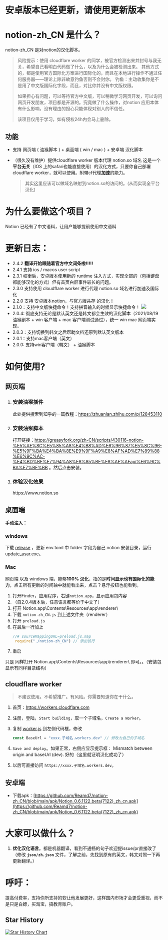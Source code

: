 # 安卓版本已经更新，请使用更新版本

# notion-zh_CN 是什么？

notion-zh_CN 是对notion的汉化脚本。

> 风险提示：使用 cloudflare worker 的同学，被官方检测出来并封号与我无关，希望自己看明白代码做了什么，以及为什么会被检测出来。
> 其他方式的，都是使用官方国际化方案进行国际化的，而且在本地进行操作不通过任何服务器——理论上除非故意钓鱼否则不会封你。
> 钓鱼：主动收集你是不是用了中文版国际化字段，而且，对比你并没有中文版权限。
> 
> 如果担心有问题，可以等待官方中文版，可以稍微学习网页开发，可以询问网页开发朋友，项目都是开源的。究竟做了什么操作，对notion 应用本体有什么影响，没有理由的担心只能体现对别人的不信任。
> 
> 该项目仅用于学习，如有侵权24h内会马上删除。

## 功能

- 支持 网页端 ( 油猴脚本 ) + 桌面端 ( win / mac ) + 安卓端 汉化脚本

- （很久没有维护）提供cloudflare worker 版本代理 notion.so 域名
   这是一个**平台无关**（IOS 上的safari也能直接使用）的汉化方式，只要你自己部署cloudflare worker，就可以使用。附带cf代理**加速**的能力。
   > 其实这里应该可以做域名映射到notion.so的访问的。(从而实现全平台汉化)

# 为什么要做这个项目？

Notion 已经有了中文语料，让用户能够提前使用中文语料

# 更新日志：
- 2.4.2 **翻译开始跟随着官方中文词条啦!!!!!**
- 2.4.1 支持 ios / macos user script
- 2.3.1 权衡后，安卓版本使用新的 runtime 注入方式，实现全部的（包括键盘都能够汉化的方式）但有首页白屏事件较长的问题。
- 2.3.0 支持使用 cloudflare worker 进行代理 notion.so 域名进行加速及国际化
- 2.2.0 支持 安卓版本notion，与官方版共存 的汉化！
- 2.1.0：支持中文版快捷命令！支持拼音输入的时候显示快捷命令！
  ![](https://s3.us-west-2.amazonaws.com/secure.notion-static.com/205477fc-c9df-48f2-a816-50c8809f244b/%E6%97%A0%E6%A0%87%E9%A2%98.png?X-Amz-Algorithm=AWS4-HMAC-SHA256&X-Amz-Credential=AKIAT73L2G45O3KS52Y5%2F20210821%2Fus-west-2%2Fs3%2Faws4_request&X-Amz-Date=20210821T053807Z&X-Amz-Expires=86400&X-Amz-Signature=916007db665a09560b8cde53c10480377a1f58eed05a57f99853496dfb6c8729&X-Amz-SignedHeaders=host&response-content-disposition=filename%20%3D%22%25E6%2597%25A0%25E6%25A0%2587%25E9%25A2%2598.png%22)
- 2.0.4: 彻底支持无论是默认英文还是韩文都会生效的汉化脚本（2021/08/19 油猴剧本 + win 客户端 + mac 客户端测试通过），统一 win mac 网页端实现。
- 2.0.3：支持切换到韩文之后帮助文档还原到默认英文版本
- 2.0.1：支持mac客户端（英文）
- 2.0.0: 支持win客户端（韩文） + 油猴脚本

# 如何使用?

## 网页端
1. ### 安装油猴插件
    此处提供搜索到知乎的一篇教程：https://zhuanlan.zhihu.com/p/128453110
  
2. ### 安装油猴脚本
    打开链接：https://greasyfork.org/zh-CN/scripts/430116-notion-%E5%AE%8C%E5%85%A8%E4%B8%AD%E6%96%87%E5%8C%96-%E5%9F%BA%E4%BA%8E%E9%9F%A9%E8%AF%AD%E7%89%88%E6%9C%AC-%E4%BD%BF%E7%94%A8%E8%85%BE%E8%AE%AFapi%E6%9C%BA%E7%BF%BB 。然后点击安装。
    
3. ### 体验汉化效果
    https://www.notion.so

## 桌面端
**手动注入：**

### windows

下载 [release](https://github.com/Reamd7/notion-zh_CN/releases/tag/2.4.20-win-asar) ，更新 env.toml 中 folder 字段为自己 notion 安装目录，运行 update_asar.exe。

<!-- 1. （自**2.0.4**版本后，任意语言都等价于中文了）
2. notion 安装目录：`C:\Users\用户名\AppData\Local\Programs\Notion\`
3. 打开`C:\Users\用户名\AppData\Local\Programs\Notion\resources\app\renderer`文件夹
4. 下载 `notion-zh_CN.js` 到上述文件夹（renderer）
5. 打开 `preload.js`
6. 在最后一行加上
   ```js
   //# sourceMappingURL=preload.js.map
    require("./notion-zh_CN") // 添加该行
   ```
7. 重启

- 上述操作也可以使用 PowerShell 命令来完成。  
  命令执行完成后，在 Notion 中使用 <kbd>CTRL</kbd>+<kbd>R</kbd> 可以热更新界面。
   ```powershell
   Invoke-WebRequest -Uri "https://github.com/Reamd7/notion-zh_CN/releases/latest/download/notion-zh_CN.js" -OutFile "$HOME\AppData\Local\Programs\Notion\resources\app\renderer\notion-zh_CN.js"
   Add-Content "$HOME\AppData\Local\Programs\Notion\resources\app\renderer\preload.js" 'require("./notion-zh_CN")'
   ``` -->

### Mac 

网页端 以及 windows 端，能够**100% 汉化**，指的是**时间显示也有国际化的能力**，点击所有更新的时间轴中就能看出来，点击？悬浮按钮也能看到。

1. 打开Finder，应用程序，右键`notion.app`，显示应用包内容
2. （自2.0.4版本后，任意语言都等价于中文了）
3. 打开 Notion.app\Contents\Resources\app\renderer\
4. 下载 `notion-zh_CN.js` 到上述文件夹（renderer）
5. 打开 `preload.js`
6. 在最后一行加上
   ```js
   //# sourceMappingURL=preload.js.map
    require("./notion-zh_CN") // 添加该行
   ```
7. 重启
   
只是 同样打开 Notion.app\Contents\Resources\app\renderer\ 即可。。（安装包显示有同样目录结构）

## cloudflare worker

> 不建议使用。不希望推广。有风险。你需要知道你在干什么。

1. 首页：https://workers.cloudflare.com

2. 注册，登陆，`Start building`，取一个子域名，`Create a Worker`。

3. 复制 [worker.js](https://github.com/Reamd7/notion-zh_CN/blob/main/worker.js) 到左侧代码框，修改
   ```js
   const BaseUrl = "xxxx.子域名.workers.dev" // 修改为自己的子域名
   ```

4. `Save and deploy`。如果正常，右侧应显示提示框：
   Mismatch between origin and baseUrl (dev).
   好的（这里就证明汉化成功了）
5. 以后可直接访问 `https://xxxx.子域名.workers.dev`。

## 安卓端

- 下载apk：[https://github.com/Reamd7/notion-zh_CN/blob/main/apk/Notion_0.6.1122.beta(7122)_zh_cn.apk](https://github.com/Reamd7/notion-zh_CN/blob/main/apk/Notion_0.6.1122.beta(7122)_zh_cn.apk)

# 大家可以做什么？

1. **优化汉化语言**。都是机器翻译，看到不通畅的句子欢迎提issue/pr直接改了 （修改 **`json/zh.json`** 文件，了解之前，先找到原有的英文，韩文对照一下再更新翻译。）

# 呼吁：
提高付费率，支持你所支持的软让他发展更好，这样国内市场才会更受重视，而不是只是白嫖，买淘宝，搞教育账户。

## Star History

[![Star History Chart](https://api.star-history.com/svg?repos=Reamd7/notion-zh_CN&type=Date)](https://star-history.com/#Reamd7/notion-zh_CN&Date)